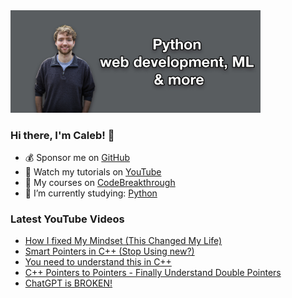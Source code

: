 <img src="github-cover-photo-my-face.jpg" width="400px" />

### Hi there, I'm Caleb! 🍛

- 💰 Sponsor me on [GitHub](https://github.com/sponsors/CalebCurry)
- 🎥 Watch my tutorials on [YouTube](https://www.youtube.com/calebthevideomaker2)
- 📗 My courses on [CodeBreakthrough](https://www.codebreakthrough.com)
- 🤔 I’m currently studying: [Python](https://www.youtube.com/watch?v=s3IvdkCq2_c&t=4254s)

### Latest YouTube Videos
<!-- YOUTUBE:START -->
- [How I fixed My Mindset &lpar;This Changed My Life&rpar;](https://www.youtube.com/watch?v=jViX0xWs-Y8)
- [Smart Pointers in C++ &lpar;Stop Using new?&rpar;](https://www.youtube.com/watch?v=x_eHJmdGQ_4)
- [You need to understand this in C++](https://www.youtube.com/watch?v=zXIjhcSgCQw)
- [C++ Pointers to Pointers - Finally Understand Double Pointers](https://www.youtube.com/watch?v=9aqdsVWuWf8)
- [ChatGPT is BROKEN!](https://www.youtube.com/watch?v=8gI0oeOLl6g)
<!-- YOUTUBE:END -->
